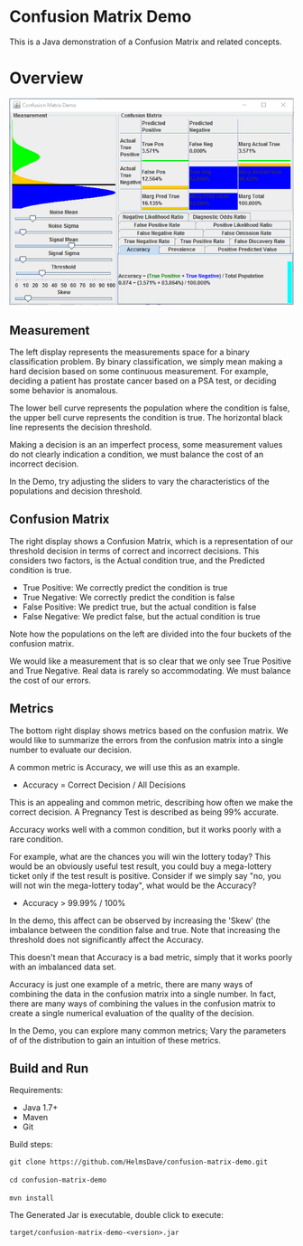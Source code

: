 # Confusion Matrix Demo #

This is a Java demonstration of a Confusion Matrix and related concepts.

# Overview #

![Screen Capture](DemoScreencap.png)

## Measurement ##

The left display represents the measurements space for a binary classification problem.  By binary classification, we simply mean making a hard decision based on some continuous measurement. For example, deciding a patient has prostate cancer based on a PSA test, or deciding some behavior is anomalous.

The lower bell curve represents the population where the condition is false, the upper bell curve represents the condition is true.  The horizontal black line represents the decision threshold.

Making a decision is an an imperfect process, some measurement values do not clearly indication a condition, we must balance the cost of an incorrect decision.

In the Demo, try adjusting the sliders to vary the characteristics of the populations and decision threshold.

## Confusion Matrix ##

The right display shows a Confusion Matrix, which is a representation of our threshold decision in terms of correct and incorrect decisions.  This considers two factors, is the Actual condition true, and the Predicted condition is true.  

- True Positive: We correctly predict the condition is true
- True Negative: We correctly predict the condition is false
- False Positive: We predict true, but the actual condition is false
- False Negative: We predict false, but the actual condition is true

Note how the populations on the left are divided into the four buckets of the confusion matrix.

We would like a measurement that is so clear that we only see True Positive and True Negative.  Real data is rarely so accommodating.  We must balance the cost of our errors.


## Metrics ##

The bottom right display shows metrics based on the confusion matrix.  We would like to summarize the errors from the confusion matrix into a single number to evaluate our decision.  

A common metric is Accuracy, we will use this as an example. 

- Accuracy = Correct Decision / All Decisions

This is an appealing and common metric, describing how often we make the correct decision.  A Pregnancy Test is described as being 99% accurate.

Accuracy works well with a common condition, but it works poorly with a rare condition.  

For example, what are the chances you will win the lottery today?  This would be an obviously useful test result, you could buy a mega-lottery ticket only if the test result is positive.  Consider if we simply say "no, you will not win the mega-lottery today", what would be the Accuracy?

- Accuracy > 99.99% / 100%

In the demo, this affect can be observed by increasing the 'Skew' (the imbalance between the condition false and true.  Note that increasing the threshold does not significantly affect the Accuracy.

This doesn't mean that Accuracy is a bad metric, simply that it works poorly with an imbalanced data set.

Accuracy is just one example of a metric, there are many ways of combining the data in the confusion matrix into a single number.  In fact, there are many ways of combining the values in the confusion matrix to create a single numerical evaluation of the quality of the decision.

In the Demo, you can explore many common metrics; Vary the parameters of of the distribution to gain an intuition of these metrics.

## Build and Run ##

Requirements:

- Java 1.7+
- Maven
- Git

Build steps:

    git clone https://github.com/HelmsDave/confusion-matrix-demo.git
    
    cd confusion-matrix-demo
    
    mvn install

The Generated Jar is executable, double click to execute:

    target/confusion-matrix-demo-<version>.jar









  









